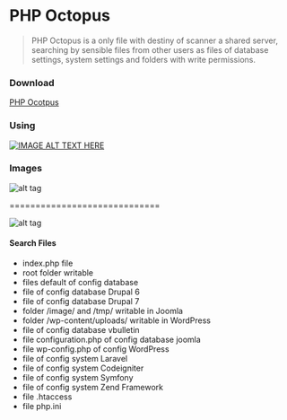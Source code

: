 # PHP Octopus

> PHP Octopus is a only file with destiny of scanner a shared server, searching by sensible files from other users as files of database settings,  system settings and folders with write permissions.

### Download

[PHP Ocotpus](https://github.com/lenonleite/octopus/archive/master.zip)

### Using

[![IMAGE ALT TEXT HERE](https://img.youtube.com/vi/8PMXW4koYcM/0.jpg)](https://www.youtube.com/watch?v=8PMXW4koYcM)

### Images

![alt tag](http://lenonleite.com.br/wp-content/uploads/2016/09/server8-e1473307784440-1.png)

=============================

![alt tag](http://lenonleite.com.br/wp-content/uploads/2016/09/server11-e1473308756190-1.png)


#### Search Files

* index.php file
* root folder writable
* files default of config database
* file of config database Drupal 6
* file of config database Drupal 7
* folder /image/ and /tmp/ writable in Joomla
* folder /wp-content/uploads/ writable in WordPress
* file of config database vbulletin
* file configuration.php of config database joomla
* file wp-config.php of config WordPress
* file of config system Laravel
* file of config system Codeigniter
* file of config system Symfony
* file of config system Zend Framework
* file .htaccess
* file php.ini



